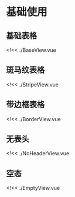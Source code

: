 # 基础使用

## 基础表格

<!<< ./BaseView.vue

## 斑马纹表格

<!<< ./StripeView.vue

## 带边框表格

<!<< ./BorderView.vue

## 无表头

<!<< ./NoHeaderView.vue

## 空态

<!<< ./EmptyView.vue